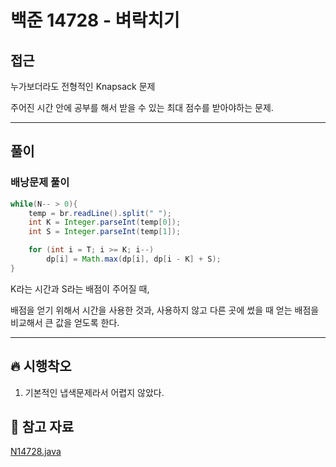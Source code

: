# 백준 14728 - 벼락치기

## 접근

누가보더라도 전형적인 Knapsack 문제

주어진 시간 안에 공부를 해서 받을 수 있는 최대 점수를 받아야하는 문제.

---
## 풀이

### 배낭문제 풀이 

```java
while(N-- > 0){
    temp = br.readLine().split(" ");
    int K = Integer.parseInt(temp[0]);
    int S = Integer.parseInt(temp[1]);

    for (int i = T; i >= K; i--)
        dp[i] = Math.max(dp[i], dp[i - K] + S);
}
```

K라는 시간과 S라는 배점이 주어질 때,

배점을 얻기 위해서 시간을 사용한 것과, 사용하지 않고 다른 곳에 썼을 때 얻는 배점을 비교해서 큰 값을 얻도록 한다. 




--- 
## 🔥 시행착오

1. 기본적인 냅색문제라서 어렵지 않았다.





## 💌 참고 자료

[N14728.java](https://github.com/Rurril/Problem-Solving/blob/Test/Problem-Solving/PS/DP/N14728.java)


